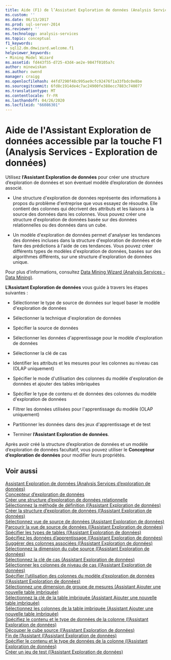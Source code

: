 ```yaml
---
title: Aide (F1) de l’Assistant Exploration de données (Analysis Services-exploration de données) | Microsoft Docs
ms.custom: ''
ms.date: 06/13/2017
ms.prod: sql-server-2014
ms.reviewer: ''
ms.technology: analysis-services
ms.topic: conceptual
f1_keywords:
- sql12.dm.dmwizard.welcome.f1
helpviewer_keywords:
- Mining Model Wizard
ms.assetid: fd443f55-d725-43d4-ae2e-9847f0105a7c
author: minewiskan
ms.author: owend
manager: craigg
ms.openlocfilehash: 44fd7290f48c995ae9cfc92476f1a33fbdc0e8be
ms.sourcegitcommit: 6fd8c1914de4c7ac24900fe388ecc7883c740077
ms.translationtype: MT
ms.contentlocale: fr-FR
ms.lasthandoff: 04/26/2020
ms.locfileid: "66086301"
---
```

# <a name="data-mining-wizard-f1-help-analysis-services---data-mining"></a>Aide de l'Assistant Exploration de données accessible par la touche F1 (Analysis Services - Exploration de données)
  Utilisez **l’Assistant Exploration de données** pour créer une structure d’exploration de données et son éventuel modèle d’exploration de données associé.  
  
-   Une structure d'exploration de données représente des informations à propos du problème d'entreprise que vous essayez de résoudre. Elle contient des colonnes qui décrivent des attributs et les liaisons à la source des données dans les colonnes. Vous pouvez créer une structure d'exploration de données basée sur des données relationnelles ou des données dans un cube.  
  
-   Un modèle d'exploration de données permet d'analyser les tendances des données incluses dans la structure d'exploration de données et de faire des prédictions à l'aide de ces tendances. Vous pouvez créer différents types de modèles d'exploration de données, basées sur des algorithmes différents, sur une structure d'exploration de données unique.  
  
 Pour plus d’informations, consultez [Data Mining Wizard &#40;Analysis Services - Data Mining&#41;](data-mining/data-mining-wizard-analysis-services-data-mining.md).  
  
 **L’Assistant Exploration de données** vous guide à travers les étapes suivantes :  
  
-   Sélectionner le type de source de données sur lequel baser le modèle d'exploration de données  
  
-   Sélectionner la technique d'exploration de données  
  
-   Spécifier la source de données  
  
-   Sélectionner les données d'apprentissage pour le modèle d'exploration de données  
  
-   Sélectionner la clé de cas  
  
-   Identifier les attributs et les mesures pour les colonnes au niveau cas (OLAP uniquement)  
  
-   Spécifier le mode d'utilisation des colonnes du modèle d'exploration de données et ajouter des tables imbriquées  
  
-   Spécifier le type de contenu et de données des colonnes du modèle d'exploration de données  
  
-   Filtrer les données utilisées pour l'apprentissage du modèle (OLAP uniquement)  
  
-   Partitionner les données dans des jeux d'apprentissage et de test  
  
-   Terminer **l’Assistant Exploration de données**.  
  
 Après avoir créé la structure d’exploration de données et un modèle d’exploration de données facultatif, vous pouvez utiliser le **Concepteur d’exploration de données** pour modifier leurs propriétés.  
  
## <a name="see-also"></a>Voir aussi  
 [Assistant Exploration de données &#40;Analysis Services d’exploration de données&#41;](data-mining/data-mining-wizard-analysis-services-data-mining.md)   
 [Concepteur d’exploration de données](data-mining/data-mining-designer.md)   
 [Créer une structure d’exploration de données relationnelle](data-mining/create-a-relational-mining-structure.md)   
 [Sélectionnez la méthode de définition &#40;l’Assistant Exploration de données&#41;](select-the-definition-method-data-mining-wizard.md)   
 [Créer la structure d’exploration de données &#40;l’Assistant Exploration de données&#41;](create-the-data-mining-structure-data-mining-wizard.md)   
 [Sélectionnez vue de source de données &#40;Assistant Exploration de données&#41;](select-data-source-view-data-mining-wizard.md)   
 [Parcourir la vue de source de données &#40;l’Assistant Exploration de données&#41;](browse-data-source-view-data-mining-wizard.md)   
 [Spécifier les types de tables &#40;l’Assistant Exploration de données&#41;](specify-table-types-data-mining-wizard.md)   
 [Spécifiez les données d’apprentissage &#40;l’Assistant Exploration de données&#41;](specify-the-training-data-data-mining-wizard.md)   
 [Suggérer des colonnes associées &#40;l’Assistant Exploration de données&#41;](suggest-related-columns-data-mining-wizard.md)   
 [Sélectionnez la dimension du cube source &#40;l’Assistant Exploration de données&#41;](select-the-source-cube-dimension-data-mining-wizard.md)   
 [Sélectionnez la clé de cas &#40;Assistant Exploration de données&#41;](select-the-case-key-data-mining-wizard.md)   
 [Sélectionner les colonnes de niveau de cas &#40;l’Assistant Exploration de données&#41;](select-case-level-columns-data-mining-wizard.md)   
 [Spécifier l’utilisation des colonnes du modèle d’exploration de données &#40;l’Assistant Exploration de données&#41;](specify-mining-model-column-usage-data-mining-wizard.md)   
 [Sélectionnez une dimension de groupe de mesures &#40;Assistant Ajouter une nouvelle table imbriquée&#41;](select-a-measure-group-dimension-add-new-nested-table-wizard.md)   
 [Sélectionnez la clé de la table imbriquée &#40;Assistant Ajouter une nouvelle table imbriquée&#41;](select-nested-table-key-add-new-nested-table-wizard.md)   
 [Sélectionnez les colonnes de la table imbriquée &#40;Assistant Ajouter une nouvelle table imbriquée&#41;](select-nested-table-columns-add-new-nested-table-wizard.md)   
 [Spécifiez le contenu et le type de données de la colonne &#40;l’Assistant Exploration de données&#41;](specify-the-column-s-content-and-data-type-data-mining-wizard.md)   
 [Découper le cube source &#40;l’Assistant Exploration de données&#41;](slice-source-cube-data-mining-wizard.md)   
 [Fin de l’Assistant &#40;l’Assistant Exploration de données&#41;](completing-the-wizard-data-mining-wizard.md)   
 [Spécifier le contenu et le type de données de la colonne &#40;l’Assistant Exploration de données&#41;](specify-column-content-and-data-type-data-mining-wizard.md)   
 [Créer un jeu de test &#40;l’Assistant Exploration de données&#41;](create-testing-set-data-mining-wizard.md)  
  
  
